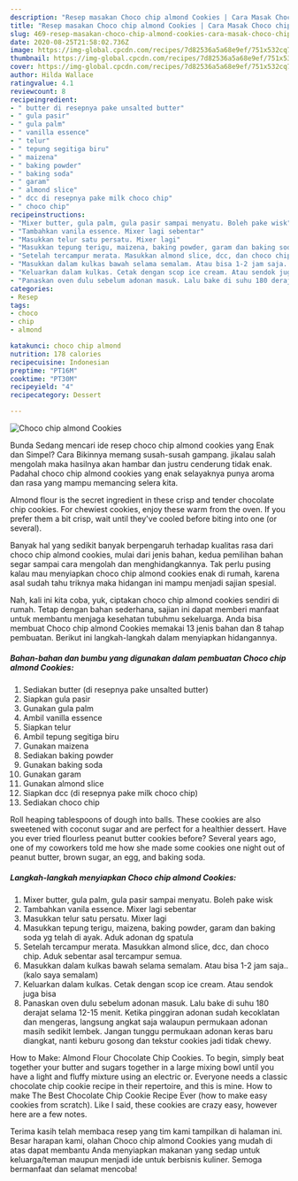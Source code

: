 ```yaml
---
description: "Resep masakan Choco chip almond Cookies | Cara Masak Choco chip almond Cookies Yang Enak Dan Mudah"
title: "Resep masakan Choco chip almond Cookies | Cara Masak Choco chip almond Cookies Yang Enak Dan Mudah"
slug: 469-resep-masakan-choco-chip-almond-cookies-cara-masak-choco-chip-almond-cookies-yang-enak-dan-mudah
date: 2020-08-25T21:58:02.736Z
image: https://img-global.cpcdn.com/recipes/7d82536a5a68e9ef/751x532cq70/choco-chip-almond-cookies-foto-resep-utama.jpg
thumbnail: https://img-global.cpcdn.com/recipes/7d82536a5a68e9ef/751x532cq70/choco-chip-almond-cookies-foto-resep-utama.jpg
cover: https://img-global.cpcdn.com/recipes/7d82536a5a68e9ef/751x532cq70/choco-chip-almond-cookies-foto-resep-utama.jpg
author: Hilda Wallace
ratingvalue: 4.1
reviewcount: 8
recipeingredient:
- " butter di resepnya pake unsalted butter"
- " gula pasir"
- " gula palm"
- " vanilla essence"
- " telur"
- " tepung segitiga biru"
- " maizena"
- " baking powder"
- " baking soda"
- " garam"
- " almond slice"
- " dcc di resepnya pake milk choco chip"
- " choco chip"
recipeinstructions:
- "Mixer butter, gula palm, gula pasir sampai menyatu. Boleh pake wisk"
- "Tambahkan vanila essence. Mixer lagi sebentar"
- "Masukkan telur satu persatu. Mixer lagi"
- "Masukkan tepung terigu, maizena, baking powder, garam dan baking soda yg telah di ayak. Aduk adonan dg spatula"
- "Setelah tercampur merata. Masukkan almond slice, dcc, dan choco chip. Aduk sebentar asal tercampur semua."
- "Masukkan dalam kulkas bawah selama semalam. Atau bisa 1-2 jam saja.. (kalo saya semalam)"
- "Keluarkan dalam kulkas. Cetak dengan scop ice cream. Atau sendok juga bisa"
- "Panaskan oven dulu sebelum adonan masuk. Lalu bake di suhu 180 derajat selama 12-15 menit. Ketika pinggiran adonan sudah kecoklatan dan mengeras, langsung angkat saja walaupun permukaan adonan masih sedikit lembek. Jangan tunggu permukaan adonan keras baru diangkat, nanti keburu gosong dan tekstur cookies jadi tidak chewy."
categories:
- Resep
tags:
- choco
- chip
- almond

katakunci: choco chip almond 
nutrition: 178 calories
recipecuisine: Indonesian
preptime: "PT16M"
cooktime: "PT30M"
recipeyield: "4"
recipecategory: Dessert

---
```



![Choco chip almond Cookies](https://img-global.cpcdn.com/recipes/7d82536a5a68e9ef/751x532cq70/choco-chip-almond-cookies-foto-resep-utama.jpg)

Bunda Sedang mencari ide resep choco chip almond cookies yang Enak dan Simpel? Cara Bikinnya memang susah-susah gampang. jikalau salah mengolah maka hasilnya akan hambar dan justru cenderung tidak enak. Padahal choco chip almond cookies yang enak selayaknya punya aroma dan rasa yang mampu memancing selera kita.

Almond flour is the secret ingredient in these crisp and tender chocolate chip cookies. For chewiest cookies, enjoy these warm from the oven. If you prefer them a bit crisp, wait until they&#39;ve cooled before biting into one (or several).

Banyak hal yang sedikit banyak berpengaruh terhadap kualitas rasa dari choco chip almond cookies, mulai dari jenis bahan, kedua pemilihan bahan segar sampai cara mengolah dan menghidangkannya. Tak perlu pusing kalau mau menyiapkan choco chip almond cookies enak di rumah, karena asal sudah tahu triknya maka hidangan ini mampu menjadi sajian spesial.


Nah, kali ini kita coba, yuk, ciptakan choco chip almond cookies sendiri di rumah. Tetap dengan bahan sederhana, sajian ini dapat memberi manfaat untuk membantu menjaga kesehatan tubuhmu sekeluarga. Anda bisa membuat Choco chip almond Cookies memakai 13 jenis bahan dan 8 tahap pembuatan. Berikut ini langkah-langkah dalam menyiapkan hidangannya.

<!--inarticleads1-->

##### Bahan-bahan dan bumbu yang digunakan dalam pembuatan Choco chip almond Cookies:

1. Sediakan  butter (di resepnya pake unsalted butter)
1. Siapkan  gula pasir
1. Gunakan  gula palm
1. Ambil  vanilla essence
1. Siapkan  telur
1. Ambil  tepung segitiga biru
1. Gunakan  maizena
1. Sediakan  baking powder
1. Gunakan  baking soda
1. Gunakan  garam
1. Gunakan  almond slice
1. Siapkan  dcc (di resepnya pake milk choco chip)
1. Sediakan  choco chip


Roll heaping tablespoons of dough into balls. These cookies are also sweetened with coconut sugar and are perfect for a healthier dessert. Have you ever tried flourless peanut butter cookies before? Several years ago, one of my coworkers told me how she made some cookies one night out of peanut butter, brown sugar, an egg, and baking soda. 

<!--inarticleads2-->

##### Langkah-langkah menyiapkan Choco chip almond Cookies:

1. Mixer butter, gula palm, gula pasir sampai menyatu. Boleh pake wisk
1. Tambahkan vanila essence. Mixer lagi sebentar
1. Masukkan telur satu persatu. Mixer lagi
1. Masukkan tepung terigu, maizena, baking powder, garam dan baking soda yg telah di ayak. Aduk adonan dg spatula
1. Setelah tercampur merata. Masukkan almond slice, dcc, dan choco chip. Aduk sebentar asal tercampur semua.
1. Masukkan dalam kulkas bawah selama semalam. Atau bisa 1-2 jam saja.. (kalo saya semalam)
1. Keluarkan dalam kulkas. Cetak dengan scop ice cream. Atau sendok juga bisa
1. Panaskan oven dulu sebelum adonan masuk. Lalu bake di suhu 180 derajat selama 12-15 menit. Ketika pinggiran adonan sudah kecoklatan dan mengeras, langsung angkat saja walaupun permukaan adonan masih sedikit lembek. Jangan tunggu permukaan adonan keras baru diangkat, nanti keburu gosong dan tekstur cookies jadi tidak chewy.


How to Make: Almond Flour Chocolate Chip Cookies. To begin, simply beat together your butter and sugars together in a large mixing bowl until you have a light and fluffy mixture using an electric or. Everyone needs a classic chocolate chip cookie recipe in their repertoire, and this is mine. How to make The Best Chocolate Chip Cookie Recipe Ever (how to make easy cookies from scratch). Like I said, these cookies are crazy easy, however here are a few notes. 

Terima kasih telah membaca resep yang tim kami tampilkan di halaman ini. Besar harapan kami, olahan Choco chip almond Cookies yang mudah di atas dapat membantu Anda menyiapkan makanan yang sedap untuk keluarga/teman maupun menjadi ide untuk berbisnis kuliner. Semoga bermanfaat dan selamat mencoba!
